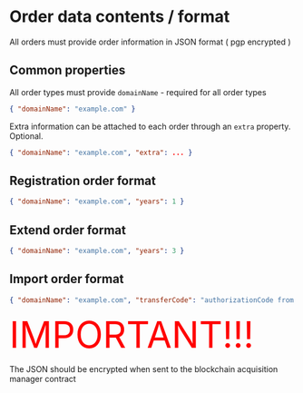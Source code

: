 # Order data contents / format

All orders must provide order information in JSON format ( pgp encrypted )

## Common properties
All order types must provide `domainName` - required for all order types
```json
{ "domainName": "example.com" }
```
Extra information can be attached to each order through an `extra` property. Optional.

```json
{ "domainName": "example.com", "extra": ... }
```

## Registration order format

```json
{ "domainName": "example.com", "years": 1 }
```

## Extend order format

```json
{ "domainName": "example.com", "years": 3 }
```

## Import order format

```json
{ "domainName": "example.com", "transferCode": "authorizationCode from current registrar" }
```


<span style="color:red; font-size: 64">IMPORTANT!!!</span>

The JSON should be encrypted when sent to the blockchain acquisition manager contract


